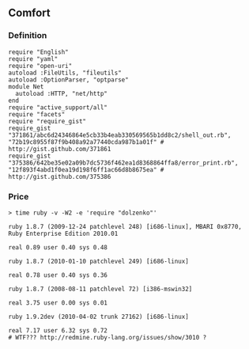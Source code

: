 ## Comfort

### Definition

    require "English"
    require "yaml"
    require "open-uri"
    autoload :FileUtils, "fileutils"
    autoload :OptionParser, "optparse"
    module Net
      autoload :HTTP, "net/http"
    end
    require "active_support/all"
    require "facets"
    require "require_gist"
    require_gist "371861/abc6d24346864e5cb33b4eab330569565b1dd8c2/shell_out.rb", "72b19c8955f87f9b408a92a77440cda987b1a01f" # http://gist.github.com/371861
    require_gist "375386/642be35e02a09b7dc5736f462ea1d8368864ffa8/error_print.rb", "12f893f4abd1f0ea19d198f6ff1ac66d8b8675ea" # http://gist.github.com/375386

### Price

    > time ruby -v -W2 -e 'require "dolzenko"'

    ruby 1.8.7 (2009-12-24 patchlevel 248) [i686-linux], MBARI 0x8770, Ruby Enterprise Edition 2010.01

    real 0.89 user 0.40 sys 0.48

    ruby 1.8.7 (2010-01-10 patchlevel 249) [i686-linux]

    real 0.78 user 0.40 sys 0.36

    ruby 1.8.7 (2008-08-11 patchlevel 72) [i386-mswin32]

    real 3.75 user 0.00 sys 0.01

    ruby 1.9.2dev (2010-04-02 trunk 27162) [i686-linux]

    real 7.17 user 6.32 sys 0.72 
    # WTF??? http://redmine.ruby-lang.org/issues/show/3010 ?
